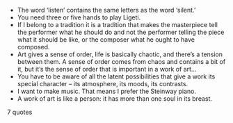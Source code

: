  - The word ‘listen’ contains the same letters as the word ‘silent.’
 - You need three or five hands to play Ligeti.
 - If I belong to a tradition it is a tradition that makes the masterpiece tell the performer what he should do and not the performer telling the piece what it should be like, or the composer what he ought to have composed.
 - Art gives a sense of order, life is basically chaotic, and there’s a tension between them. A sense of order comes from chaos and contains a bit of it, but it’s the sense of order that is important in a work of art...
 - You have to be aware of all the latent possibilities that give a work its special character – its atmosphere, its moods, its contrasts.
 - I want to make music. That means I prefer the Steinway piano.
 - A work of art is like a person: it has more than one soul in its breast.

7 quotes